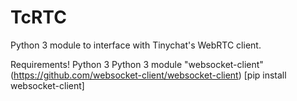 # TcRTC
Python 3 module to interface with Tinychat's WebRTC client. 

Requirements!
Python 3
Python 3 module "websocket-client"
(https://github.com/websocket-client/websocket-client) [pip install websocket-client] 

